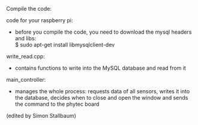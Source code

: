 Compile the code:			

code for your raspberry pi:
- before you compile the code, you need to download the mysql headers and libs:  
	$ sudo apt-get install libmysqlclient-dev  


write_read.cpp:
- contains functions to write into the MySQL database and read from it

main_controller: 
- manages the whole process: requests data of all sensors, writes it into the database, decides when to close and open the window and sends the command to the phytec board 

(edited by Simon Stallbaum)
